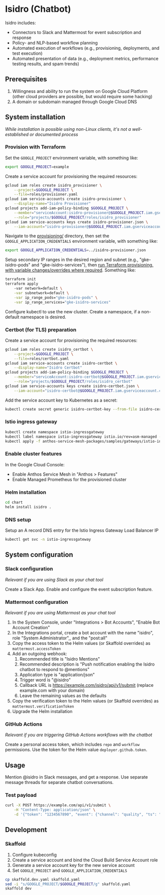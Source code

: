 # Isidro (Chatbot)

Isidro includes:
* Connectors to Slack and Mattermost for event subscription and response
* Policy- and NLP-based workflow planning
* Automated execution of workflows (e.g., provisioning, deployments, and test execution)
* Automated presentation of data (e.g., deployment metrics, performance testing results, and spam trends)

## Prerequisites
1. Willingness and ability to run the system on Google Cloud Platform (other cloud providers are possible, but would require some hacking)
1. A domain or subdomain managed through Google Cloud DNS

## System installation
_While installation is possible using non-Linux clients, it's not a well-established or documented process_

### Provision with Terraform

Set the `GOOGLE_PROJECT` environment variable, with something like:
```bash
export GOOGLE_PROJECT=example
```

Create a service account for provisioning the required resources:
```bash
gcloud iam roles create isidro_provisioner \
    --project=$GOOGLE_PROJECT \
    --file=roles/provisioner.yaml
gcloud iam service-accounts create isidro-provisioner \
    --display-name="Isidro Provisioner"
gcloud projects add-iam-policy-binding $GOOGLE_PROJECT \
    --member="serviceAccount:isidro-provisioner@$GOOGLE_PROJECT.iam.gserviceaccount.com" \
    --role="projects/$GOOGLE_PROJECT/roles/isidro_provisioner"
gcloud iam service-accounts keys create isidro-provisioner.json \
    --iam-account="isidro-provisioner@$GOOGLE_PROJECT.iam.gserviceaccount.com"
```

Navigate to the [provisioning/](provisioning/) directory, then set the `GOOGLE_APPLICATION_CREDENTIALS` environment variable, with something like:
```bash
export GOOGLE_APPLICATION_CREDENTIALS=../isidro-provisioner.json
```

Setup secondary IP ranges in the desired region and subnet (e.g., "gke-isidro-pods" and "gke-isidro-services"), then [run Terraform provisioning, with variable changes/overrides where required](provisioning/).  Something like:
```bash
terraform init
terraform apply
    -var network=default \
    -var subnetwork=default \
    -var ip_range_pods="gke-isidro-pods" \
    -var ip_range_services="gke-isidro-services"
```

Configure kubectl to use the new cluster.  Create a namespace, if a non-default namespace is desired.

### Certbot (for TLS) preparation

Create a service account for provisioning the required resources:
```bash
gcloud iam roles create isidro_certbot \
    --project=$GOOGLE_PROJECT \
    --file=roles/certbot.yaml
gcloud iam service-accounts create isidro-certbot \
    --display-name="Isidro Certbot"
gcloud projects add-iam-policy-binding $GOOGLE_PROJECT \
    --member="serviceAccount:isidro-certbot@$GOOGLE_PROJECT.iam.gserviceaccount.com" \
    --role="projects/$GOOGLE_PROJECT/roles/isidro_certbot"
gcloud iam service-accounts keys create isidro-certbot.json \
    --iam-account="isidro-certbot@$GOOGLE_PROJECT.iam.gserviceaccount.com"
```

Add the service account key to Kubernetes as a secret:
```bash
kubectl create secret generic isidro-certbot-key --from-file isidro-certbot.json
```

### Istio ingress gateway

```bash
kubectl create namespace istio-ingressgateway
kubectl label namespace istio-ingressgateway istio.io/rev=asm-managed --overwrite
kubectl apply -f anthos-service-mesh-packages/samples/gateways/istio-ingressgateway -n istio-ingressgateway
```

### Enable cluster features

In the Google Cloud Console:
* Enable Anthos Service Mesh in "Anthos > Features"
* Enable Managed Prometheus for the provisioned cluster

### Helm installation

```bash
cd chart
helm install isidro .
```

### DNS setup

Setup an A record DNS entry for the Istio Ingress Gateway Load Balancer IP
```bash
kubectl get svc -n istio-ingressgateway
```

## System configuration

### Slack configuration
_Relevant if you are using Slack as your chat tool_

Create a Slack App.  Enable and configure the event subscription feature.  

### Mattermost configuration
_Relevant if you are using Mattermost as your chat tool_

1. In the System Console, under "Integrations > Bot Accounts", "Enable Bot Account Creation"
1. In the Integrations portal, create a bot account with the name "isidro", role "System Administrator",, and the "post:all"
1. Copy the access token to the Helm values (or Skaffold overrides) as `mattermost.accessToken`
1. Add an outgoing webhook:
    1. Recommended title is "Isidro Mentions"
    1. Recommended description is "Push notification enabling the Isidro chatbot to respond to @mentions"
    1. Application type is "application/json"
    1. Trigger word is "@isidro"
    1. Callback URL is https://example.com/isidro/api/v1/submit (replace example.com with your domain)
    1. Leave the remaining values as the defaults
1. Copy the verification token to the Helm values (or Skaffold overrides) as `mattermost.verificationToken`
1. Upgrade the Helm installation

### GitHub Actions
_Relevant if you are triggering GitHub Actions workflows with the chatbot_

Create a personal access token, which includes `repo` and `workflow` permissions.  Use the token for the Helm value `deployer.github.token`.

## Usage

Mention @isidro in Slack messages, and get a response.  Use separate message threads for separate chatbot conversations.

### Test payload
```bash
curl -X POST https://example.com/api/v1/submit \
    -H "Content-Type: application/json" \
    -d '{"token": "1234567890", "event": {"channel": "quality", "ts": "1234567890", "user": "me", "text": "Hello"}}'
```

## Development

### Skaffold

1. Configure kubeconfig
1. Create a service account and bind the Cloud Build Service Account role
1. Generate a service account key for the new service account
1. Set `GOOGLE_PROJECT` and `GOOGLE_APPLICATION_CREDENTIALS`

```bash
cp skaffold.dev.yaml skaffold.yaml
sed -i "s/GOOGLE_PROJECT/$GOOGLE_PROJECT/g" skaffold.yaml
skaffold dev
```